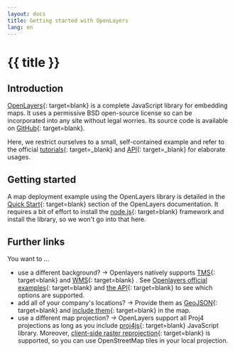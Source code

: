 ```yaml
---
layout: docs
title: Getting started with OpenLayers
lang: en
---
```


# {{ title }}

## Introduction

[OpenLayers](http://openlayers.org/){: target=blank} is a complete JavaScript library for embedding maps. It uses a permissive BSD open-source license so can be incorporated into any site without legal worries. Its source code is available on [GitHub](https://github.com/openlayers/ol3/){: target=blank}.

Here, we restrict ourselves to a small, self-contained example and refer to the official [tutorials](http://openlayers.org/en/latest/examples/){: target=_blank} and [API](http://openlayers.org/en/latest/apidoc/){: target=_blank} for elaborate usages.

## Getting started

A map deployment example using the OpenLayers library is detailed in the [Quick Start](https://openlayers.org/doc/quickstart.html){: target=blank} section of the OpenLayers documentation. It requires a bit of effort to install the [node.js](https://nodejs.org/){: target=blank} framework and install the library, so we won't go into that here.

## Further links

You want to …

* use a different background? → Openlayers natively supports [TMS](https://en.wikipedia.org/wiki/Tile_Map_Service){: target=blank}  and [WMS](https://en.wikipedia.org/wiki/Web_Map_Service){: target=blank} . See [Openlayers official examples](http://openlayers.org/en/latest/examples/){: target=blank} and [the API](http://openlayers.org/en/latest/apidoc/){: target=blank} to see which options are supported.
* add all of your company's locations? → Provide them as [GeoJSON](http://geojson.org/){: target=blank} and [include them](http://openlayers.org/en/latest/examples/select-features.html){: target=blank} in the map.
* use a different map projection? → OpenLayers support all Proj4 projections as long as you include [proj4js](http://proj4js.org/){: target=blank} JavaScript library. Moreover, [client-side raster reprojection](http://openlayers.org/en/latest/examples/reprojection-by-code.html){: target=blank} is supported, so you can use OpenStreetMap tiles in your local projection.
  